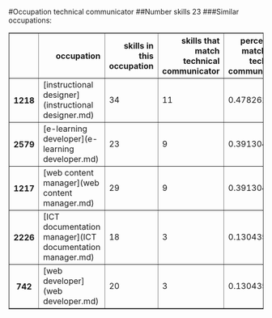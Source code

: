 #Occupation technical communicator
##Number skills 23
###Similar occupations:
<table border="1" class="dataframe">
  <thead>
    <tr style="text-align: right;">
      <th></th>
      <th>occupation</th>
      <th>skills in this occupation</th>
      <th>skills that match technical communicator</th>
      <th>percentage match with technical communicator</th>
      <th>skills not in technical communicator</th>
    </tr>
  </thead>
  <tbody>
    <tr>
      <th>1218</th>
      <td>[instructional designer](instructional designer.md)</td>
      <td>34</td>
      <td>11</td>
      <td>0.478261</td>
      <td>23</td>
    </tr>
    <tr>
      <th>2579</th>
      <td>[e-learning developer](e-learning developer.md)</td>
      <td>23</td>
      <td>9</td>
      <td>0.391304</td>
      <td>14</td>
    </tr>
    <tr>
      <th>1217</th>
      <td>[web content manager](web content manager.md)</td>
      <td>29</td>
      <td>9</td>
      <td>0.391304</td>
      <td>20</td>
    </tr>
    <tr>
      <th>2226</th>
      <td>[ICT documentation manager](ICT documentation manager.md)</td>
      <td>18</td>
      <td>3</td>
      <td>0.130435</td>
      <td>15</td>
    </tr>
    <tr>
      <th>742</th>
      <td>[web developer](web developer.md)</td>
      <td>20</td>
      <td>3</td>
      <td>0.130435</td>
      <td>17</td>
    </tr>
  </tbody>
</table>
